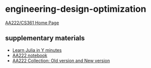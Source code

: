 # engineering-design-optimization

[AA222/CS361 Home Page](https://aa222.stanford.edu/)


## supplementary materials

* [Learn Julia in Y minutes](http://learnxinyminutes.com/docs/julia/)
* [AA222 notebook](https://github.com/sisl/aa222-notebook)
* [AA222 Collection: Old version and New version](https://github.com/wo315/AA222_Collections)

